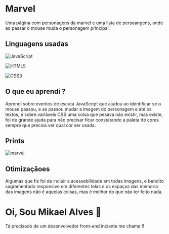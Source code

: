 
# Marvel 

Uma página com personagens da marvel e uma lista de persoangens, onde ao passar o mouse muda o personagem principal.
## Linguagens usadas

![JavaScript](https://img.shields.io/badge/javascript-%23323330.svg?style=for-the-badge&logo=javascript&logoColor=%23F7DF1E)

![HTML5](https://img.shields.io/badge/html5-%23E34F26.svg?style=for-the-badge&logo=html5&logoColor=white)

![CSS3](https://img.shields.io/badge/css3-%231572B6.svg?style=for-the-badge&logo=css3&logoColor=white)
## O que eu aprendi ?
Aprendi sobre eventos de escuta JavaScript que ajudou ao identificar se o mouse passou, e se passou mudar a imagem do personagem e até os textos, e sobre variáveis CSS uma coisa que pesava não existir, mas existe, foi de grande ajuda para não precisar ficar constatando a paleta de cores sempre que precisa ver qual cor ser usada. 
## Prints

![marvel](https://user-images.githubusercontent.com/99095288/168880298-8cc38db9-8b7f-4e3b-8531-55b117967031.png)

## Otimizaçãoes

Algumas que fiz foi de incluir a acessebilidade em todas imagens, e bendito sagramentado responsivo em diferentes telas e os espaços das memoria das imagens não é aquelas coisas, mas é melhor do que não ter feito nada. 

# Oi, Sou Mikael Alves  👋
Tá precisado de um desenvolvedor front-end inciante me chame !!
